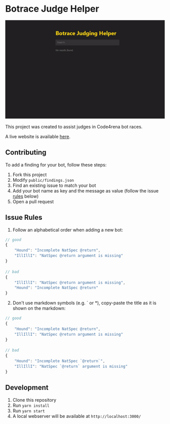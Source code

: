 # Botrace Judge Helper

![Project preview](bot-judging-helper.gif)

This project was created to assist judges in Code4rena bot races.

A live website is available [here](https://botrace-judging-helper.netlify.app/).

## Contributing

To add a finding for your bot, follow these steps:

1. Fork this project
2. Modify `public/findings.json`
3. Find an existing issue to match your bot
4. Add your bot name as key and the message as value (follow the issue [rules](#issue-rules) below)
5. Open a pull request


## Issue Rules

1. Follow an alphabetical order when adding a new bot:

```js
// good
{
    "Hound": "Incomplete NatSpec @return",
    "IllIllI": "NatSpec @return argument is missing"
}

// bad
{
    "IllIllI": "NatSpec @return argument is missing",
    "Hound": "Incomplete NatSpec @return"    
}
```

2. Don't use markdown symbols (e.g. ` or *), copy-paste the title as it is shown on the markdown:

```js
// good
{
    "Hound": "Incomplete NatSpec @return",
    "IllIllI": "NatSpec @return argument is missing"
}

// bad
{
    "Hound": "Incomplete NatSpec `@return`",
    "IllIllI": "NatSpec `@return` argument is missing"      
}
```

## Development

1. Clone this repository
2. Run `yarn install`
3. Run `yarn start`
4. A local webserver will be available at `http://localhost:3000/`